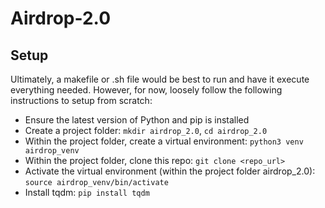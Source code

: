 # Airdrop-2.0

## Setup
Ultimately, a makefile or .sh file would be best to run and have it execute everything needed. However, for now, loosely follow the following instructions to setup from scratch:
- Ensure the latest version of Python and pip is installed
- Create a project folder: `mkdir airdrop_2.0`, `cd airdrop_2.0`
- Within the project folder, create a virtual environment: `python3 venv airdrop_venv`
- Within the project folder, clone this repo: `git clone <repo_url>`
- Activate the virtual environment (within the project folder airdrop_2.0): `source airdrop_venv/bin/activate`
- Install tqdm: `pip install tqdm`
  
